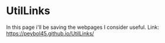 # UtilLinks
In this page i'll be saving the webpages I consider useful.
Link: https://peybol45.github.io/UtilLinks/

